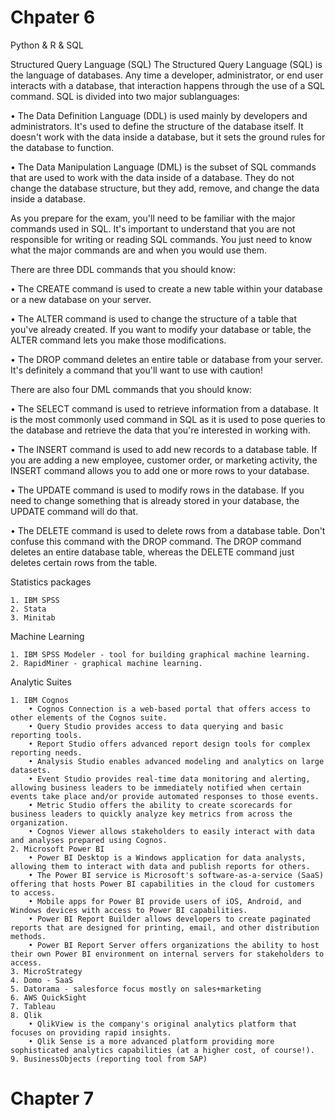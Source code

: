 # Chpater 6
Python & R & SQL


Structured Query Language (SQL)
The Structured Query Language (SQL) is the language of databases. Any time a developer, administrator, or end user interacts with a database, that interaction happens through the use of a SQL command. SQL is divided into two major sublanguages:

• The Data Definition Language (DDL) is used mainly by developers and administrators. It's used to define the structure of the database itself. It doesn't work with the data inside a database, but it sets the ground rules for the database to function.

• The Data Manipulation Language (DML) is the subset of SQL commands that are used to work with the data inside of a database. They do not change the database structure, but they add, remove, and change the data inside a database.

As you prepare for the exam, you'll need to be familiar with the major commands used in SQL. It's important to understand that you are not responsible for writing or reading SQL commands. You just need to know what the major commands are and when you would use them.

There are three DDL commands that you should know:

• The CREATE command is used to create a new table within your database or a new database on your server.

• The ALTER command is used to change the structure of a table that you've already created. If you want to modify your database or table, the ALTER command lets you make those modifications.

• The DROP command deletes an entire table or database from your server. It's definitely a command that you'll want to use with caution!

There are also four DML commands that you should know:

• The SELECT command is used to retrieve information from a database. It is the most commonly used command in SQL as it is used to pose queries to the database and retrieve the data that you're interested in working with.

• The INSERT command is used to add new records to a database table. If you are adding a new employee, customer order, or marketing activity, the INSERT command allows you to add one or more rows to your database.

• The UPDATE command is used to modify rows in the database. If you need to change something that is already stored in your database, the UPDATE command will do that.

• The DELETE command is used to delete rows from a database table. Don't confuse this command with the DROP command. The DROP command deletes an entire database table, whereas the DELETE command just deletes certain rows from the table.

Statistics packages

    1. IBM SPSS
    2. Stata 
    3. Minitab 
    
Machine Learning

    1. IBM SPSS Modeler - tool for building graphical machine learning.
    2. RapidMiner - graphical machine learning.
    
Analytic Suites

    1. IBM Cognos
        • Cognos Connection is a web-based portal that offers access to other elements of the Cognos suite.
        • Query Studio provides access to data querying and basic reporting tools.
        • Report Studio offers advanced report design tools for complex reporting needs.
        • Analysis Studio enables advanced modeling and analytics on large datasets.
        • Event Studio provides real-time data monitoring and alerting, allowing business leaders to be immediately notified when certain events take place and/or provide automated responses to those events.
        • Metric Studio offers the ability to create scorecards for business leaders to quickly analyze key metrics from across the organization.
        • Cognos Viewer allows stakeholders to easily interact with data and analyses prepared using Cognos.
    2. Microsoft Power BI
        • Power BI Desktop is a Windows application for data analysts, allowing them to interact with data and publish reports for others.
        • The Power BI service is Microsoft's software-as-a-service (SaaS) offering that hosts Power BI capabilities in the cloud for customers to access.
        • Mobile apps for Power BI provide users of iOS, Android, and Windows devices with access to Power BI capabilities.
        • Power BI Report Builder allows developers to create paginated reports that are designed for printing, email, and other distribution methods.
        • Power BI Report Server offers organizations the ability to host their own Power BI environment on internal servers for stakeholders to access.
    3. MicroStrategy
    4. Domo - SaaS
    5. Datorama - salesforce focus mostly on sales+marketing
    6. AWS QuickSight
    7. Tableau
    8. Qlik
        • QlikView is the company's original analytics platform that focuses on providing rapid insights.
        • Qlik Sense is a more advanced platform providing more sophisticated analytics capabilities (at a higher cost, of course!).
    9. BusinessObjects (reporting tool from SAP)

# Chapter 7 
        
        



